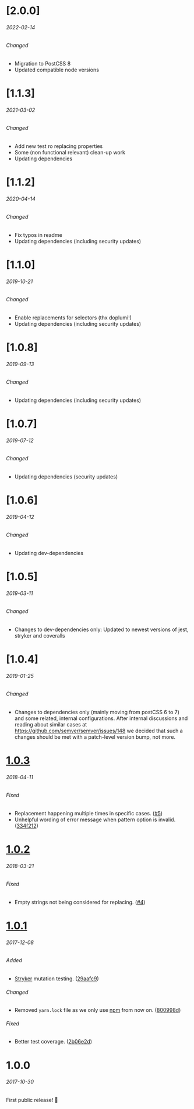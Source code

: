 # [2.0.0]
###### 2022-02-14

###### Changed
- Migration to PostCSS 8
- Updated compatible node versions


# [1.1.3]
###### 2021-03-02

###### Changed
- Add new test ro replacing properties
- Some (non functional relevant) clean-up work
- Updating dependencies


# [1.1.2]
###### 2020-04-14

###### Changed
- Fix typos in readme
- Updating dependencies (including security updates)


# [1.1.0]
###### 2019-10-21

###### Changed
- Enable replacements for selectors (thx doplumi!)
- Updating dependencies (including security updates)

# [1.0.8]
###### 2019-09-13

###### Changed
- Updating dependencies (including security updates)

# [1.0.7]
###### 2019-07-12

###### Changed
- Updating dependencies (security updates)

# [1.0.6]
###### 2019-04-12

###### Changed
- Updating dev-dependencies


# [1.0.5]
###### 2019-03-11

###### Changed
- Changes to dev-dependencies only: Updated to newest versions of jest, stryker and coveralls


# [1.0.4]
###### 2019-01-25

###### Changed
- Changes to dependencies only (mainly moving from postCSS 6 to 7) and some related, internal configurations.
After internal discussions and reading about similar cases at https://github.com/semver/semver/issues/148 
we decided that such a changes should be met with a patch-level version bump, not more.

# [1.0.3]
###### 2018-04-11

###### Fixed
- Replacement happening multiple times in specific cases. ([#5])
- Unhelpful wording of error message when pattern option is invalid. ([334f212])

# [1.0.2]
###### 2018-03-21

###### Fixed
- Empty strings not being considered for replacing. ([#4])

# [1.0.1]
###### 2017-12-08

###### Added
- [Stryker] mutation testing. ([29aafc9])

###### Changed
- Removed `yarn.lock` file as we only use [npm] from now on. ([800998d])

###### Fixed
- Better test coverage. ([2b06e2d])


# 1.0.0
###### 2017-10-30

First public release! 🎉


[1.0.3]: https://github.com/gridonic/postcss-replace/compare/1.0.2...1.0.3
[1.0.2]: https://github.com/gridonic/postcss-replace/compare/1.0.1...1.0.2
[1.0.1]: https://github.com/gridonic/postcss-replace/compare/1.0.0...1.0.1

[Stryker]: https://github.com/stryker-mutator/stryker
[npm]: https://www.npmjs.com/

[2b06e2d]: https://github.com/gridonic/postcss-replace/commit/2b06e2d
[29aafc9]: https://github.com/gridonic/postcss-replace/commit/29aafc9
[800998d]: https://github.com/gridonic/postcss-replace/commit/800998d
[334f212]: https://github.com/gridonic/postcss-replace/commit/334f212

[#4]: https://github.com/gridonic/postcss-replace/issues/4
[#5]: https://github.com/gridonic/postcss-replace/issues/5
